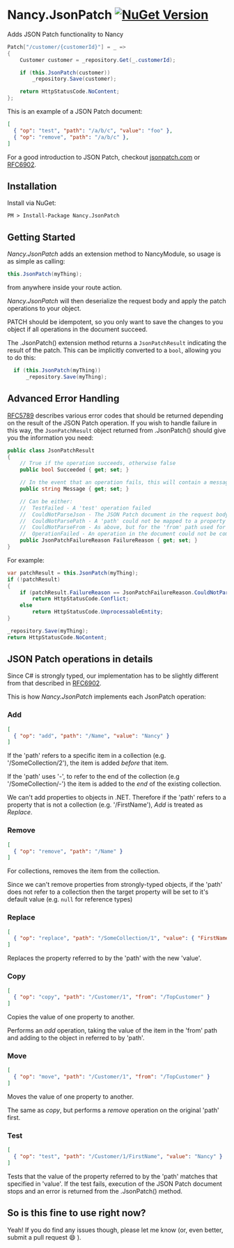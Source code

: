 # Nancy.JsonPatch [![NuGet Version](https://img.shields.io/nuget/v/Nancy.JsonPatch.svg?style=flat)](https://www.nuget.org/packages/Nancy.JsonPatch/)

Adds JSON Patch functionality to Nancy

```csharp
Patch["/customer/{customerId}"] = _ =>
{
    Customer customer = _repository.Get(_.customerId);

    if (this.JsonPatch(customer))
        _repository.Save(customer);

    return HttpStatusCode.NoContent;
};
```

This is an example of a JSON Patch document:

```json
[
  { "op": "test", "path": "/a/b/c", "value": "foo" },
  { "op": "remove", "path": "/a/b/c" },
]
```

For a good introduction to JSON Patch, checkout [jsonpatch.com](http://jsonpatch.com/) or [RFC6902](http://tools.ietf.org/html/rfc6902).

## Installation

Install via NuGet:

```
PM > Install-Package Nancy.JsonPatch
```

## Getting Started

*Nancy.JsonPatch* adds an extension method to NancyModule, so usage is as simple as calling:
```csharp
this.JsonPatch(myThing);
```
from anywhere inside your route action.

*Nancy.JsonPatch* will then deserialize the request body and apply the patch operations to your object.

PATCH should be idempotent, so you only want to save the changes to you object if all operations in the document succeed. 

The .JsonPatch() extension method returns a `JsonPatchResult` indicating the result of the patch. This can be implicitly converted to a `bool`, allowing you to do this:

```csharp
  if (this.JsonPatch(myThing))
      _repository.Save(myThing);
```

## Advanced Error Handling

[RFC5789](http://tools.ietf.org/html/rfc5789#section-2.2) describes various error codes that should be returned depending on the result of the JSON Patch operation.
If you wish to handle failure in this way, the `JsonPatchResult` object returned from .JsonPatch() should give you the information you need:

```csharp
public class JsonPatchResult
{
    // True if the operation succeeds, otherwise false
    public bool Succeeded { get; set; }

    // In the event that an operation fails, this will contain a message describing the failure
    public string Message { get; set; }

    // Can be either:
    //  TestFailed - A 'test' operation failed
    //  CouldNotParseJson - The JSON Patch document in the request body is invalid
    //  CouldNotParsePath - A 'path' could not be mapped to a property on the object being patched
    //  CouldNotParseFrom - As above, but for the 'from' path used for copy/move operations
    //  OperationFailed - An operation in the document could not be completed (see the Message for details)
    public JsonPatchFailureReason FailureReason { get; set; }
}
```

For example:

```csharp
var patchResult = this.JsonPatch(myThing);
if (!patchResult)
{
    if (patchResult.FailureReason == JsonPatchFailureReason.CouldNotParsePath)
        return HttpStatusCode.Conflict;
    else
        return HttpStatusCode.UnprocessableEntity;
}

_repository.Save(myThing);
return HttpStatusCode.NoContent;

```


## JSON Patch operations in details

Since C# is strongly typed, our implementation has to be slightly different from that described in [RFC6902](http://tools.ietf.org/html/rfc6902).

This is how *Nancy.JsonPatch* implements each JsonPatch operation:

### Add

```json
[
  { "op": "add", "path": "/Name", "value": "Nancy" }
]
```

If the 'path' refers to a specific item in a collection (e.g. '/SomeCollection/2'), the item is added _before_ that item.

If the 'path' uses '-', to refer to the end of the collection (e.g '/SomeCollection/-') the item is added to the _end_ of the existing collection.

We can't add properties to objects in .NET. Therefore if the 'path' refers to a property that is not a collection (e.g. '/FirstName'), *Add* is treated as *Replace*.

### Remove

```json
[
  { "op": "remove", "path": "/Name" }
]
```

For collections, removes the item from the collection.

Since we can't remove properties from strongly-typed objects, if the 'path' does not refer to a collection then the target property will be set to it's default value (e.g. `null` for reference types)

### Replace

```json
[
  { "op": "replace", "path": "/SomeCollection/1", "value": { "FirstName" : "Nancy"  } }
]
```

Replaces the property referred to by the 'path' with the new 'value'.


### Copy

```json
[
  { "op": "copy", "path": "/Customer/1", "from": "/TopCustomer" }
]
```

Copies the value of one property to another.

Performs an *add* operation, taking the value of the item in the 'from' path and adding to the object in referred to by 'path'.

### Move

```json
[
  { "op": "move", "path": "/Customer/1", "from": "/TopCustomer" }
]
```

Moves the value of one property to another.

The same as *copy*, but performs a *remove* operation on the original 'path' first.

### Test

```json
[
  { "op": "test", "path": "/Customer/1/FirstName", "value": "Nancy" }
]
```

Tests that the value of the property referred to by the 'path' matches that specified in 'value'.
If the test fails, execution of the JSON Patch document stops and an error is returned from the .JsonPatch() method.


## So is this fine to use right now?
Yeah! If you do find any issues though, please let me know (or, even better, submit a pull request :smile: ).
